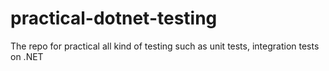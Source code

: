 # practical-dotnet-testing
The repo for practical all kind of testing such as unit tests, integration tests on .NET
